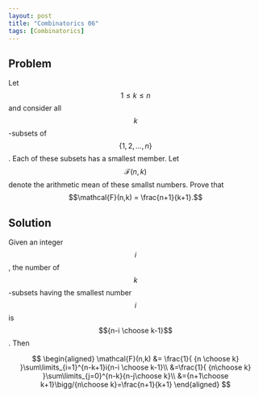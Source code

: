 ```yaml
---
layout: post
title: "Combinatorics 06"
tags: [Combinatorics]
---
```


## Problem

Let $$1\leq k\leq n$$ and consider all $$k$$-subsets of $$\{1,2,\ldots,n\}$$. Each of these subsets has a smallest member. Let $$\mathcal{F}(n,k)$$ denote the arithmetic mean of these smallst numbers. Prove that $$\mathcal{F}(n,k) = \frac{n+1}{k+1}.$$

## Solution

Given an integer $$i$$, the number of $$k$$-subsets having the smallest number $$i$$ is $${n-i \choose k-1}$$. Then 

$$
\begin{aligned}
\mathcal{F}(n,k) &= \frac{1}{ {n \choose k} }\sum\limits_{i=1}^{n-k+1}i{n-i \choose k-1}\\
&=\frac{1}{ {n\choose k} }\sum\limits_{j=0}^{n-k}{n-j\choose k}\\
&={n+1\choose k+1}\bigg/{n\choose k}=\frac{n+1}{k+1}
\end{aligned}
$$